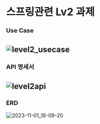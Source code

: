 # 스프링관련 Lv2 과제

### Use Case
![level2_usecase](https://github.com/mooooonmin/3th_week_lv2/assets/118891828/208393e4-c927-4f6b-9c84-c82cfa9645c2)
---
### API 명세서
![level2api](https://github.com/mooooonmin/3th_week_lv2/assets/118891828/6cda573e-a0fb-48b6-889a-668a5d0dfbf3)
---
### ERD
![2023-11-01_16-09-20](https://github.com/mooooonmin/3th_week_lv2/assets/118891828/ac40b110-53c1-49a1-a1b4-1c0b148a0c54)

